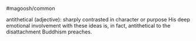 #magoosh/common

antithetical (adjective): sharply contrasted in character or purpose 
His deep emotional involvement with these ideas is, in fact, antithetical to the disattachment Buddhism 
preaches. 
